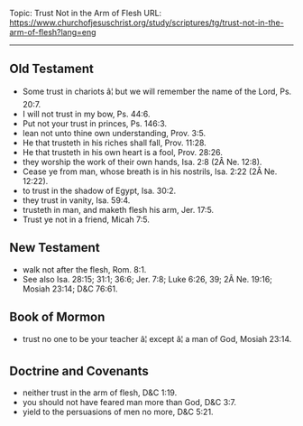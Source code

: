 Topic: Trust Not in the Arm of Flesh
URL: https://www.churchofjesuschrist.org/study/scriptures/tg/trust-not-in-the-arm-of-flesh?lang=eng

---

## Old Testament

- Some trust in chariots â¦ but we will remember the name of the Lord, Ps. 20:7.
- I will not trust in my bow, Ps. 44:6.
- Put not your trust in princes, Ps. 146:3.
- lean not unto thine own understanding, Prov. 3:5.
- He that trusteth in his riches shall fall, Prov. 11:28.
- He that trusteth in his own heart is a fool, Prov. 28:26.
- they worship the work of their own hands, Isa. 2:8 (2Â Ne. 12:8).
- Cease ye from man, whose breath is in his nostrils, Isa. 2:22 (2Â Ne. 12:22).
- to trust in the shadow of Egypt, Isa. 30:2.
- they trust in vanity, Isa. 59:4.
- trusteth in man, and maketh flesh his arm, Jer. 17:5.
- Trust ye not in a friend, Micah 7:5.

## New Testament

- walk not after the flesh, Rom. 8:1.
- See also Isa. 28:15; 31:1; 36:6; Jer. 7:8; Luke 6:26, 39; 2Â Ne. 19:16; Mosiah 23:14; D&C 76:61.

## Book of Mormon

- trust no one to be your teacher â¦ except â¦ a man of God, Mosiah 23:14.

## Doctrine and Covenants

- neither trust in the arm of flesh, D&C 1:19.
- you should not have feared man more than God, D&C 3:7.
- yield to the persuasions of men no more, D&C 5:21.


